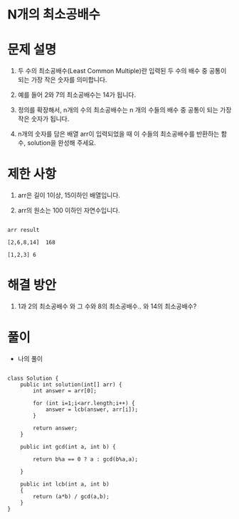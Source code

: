 # N개의 최소공배수

# 문제 설명

1. 두 수의 최소공배수(Least Common Multiple)란 입력된 두 수의 배수 중 공통이 되는 가장 작은 숫자를 의미합니다.

2. 예를 들어 2와 7의 최소공배수는 14가 됩니다.

3. 정의를 확장해서, n개의 수의 최소공배수는 n 개의 수들의 배수 중 공통이 되는 가장 작은 숫자가 됩니다.

4. n개의 숫자를 담은 배열 arr이 입력되었을 때 이 수들의 최소공배수를 반환하는 함수, solution을 완성해 주세요.

# 제한 사항

1. arr은 길이 1이상, 15이하인 배열입니다.

2. arr의 원소는 100 이하인 자연수입니다.

```

arr	result

[2,6,8,14]	168

[1,2,3]	6

```

# 해결 방안

1. 1과 2의 최소공배수 와 그 수와 8의 최소공배수.. 와 14의 최소공배수?

# 풀이

- 나의 풀이

```

class Solution {
    public int solution(int[] arr) {
        int answer = arr[0];
        
        for (int i=1;i<arr.length;i++) {
            answer = lcb(answer, arr[i]);
        } 
        
        return answer;
    }
    
    public int gcd(int a, int b) {
        
        return b%a == 0 ? a : gcd(b%a,a);
        
    }
    
    public int lcb(int a, int b)
    {
        return (a*b) / gcd(a,b);
    }
}

```